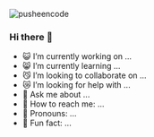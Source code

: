 ![pusheencode](https://raw.githubusercontent.com/JoeyBling/JoeyBling/master/pic/pusheencode.gif)

### Hi there :beers:

- :smiley_cat: I’m currently working on ...
- :smile_cat: I’m currently learning ...
- :smirk_cat: I’m looking to collaborate on ...
- :crying_cat_face: I’m looking for help with ...
- :speech_balloon: Ask me about ...
- :see_no_evil: How to reach me: ...
- :hear_no_evil: Pronouns: ...
- :speak_no_evil: Fun fact: ...

